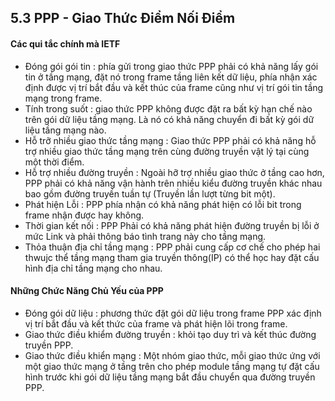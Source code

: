 ## 5.3 PPP - Giao Thức Điểm Nối Điểm
#### Các qui tắc chính mà IETF 
- Đóng gói gói tin : phía gửi trong giao thức PPP phải có khả năng lấy gói tin ở tầng mạng, đặt nó trong frame tầng liên kết dữ liệu, phía nhận xác định được vị trí bắt đầu và kết thúc của frame cũng như vị trí gói tin tầng mạng trong frame.
- Tính trong suốt : giao thức PPP không được đặt ra bất kỳ hạn chế nào trên gói dữ liệu tầng mạng. Là nó có khả năng chuyển đi bất kỳ gói dữ liệu tầng mạng nào.
- Hỗ trỡ nhiều giao thức tầng mạng : Giao thức PPP phải có khả năng hỗ trợ nhiều giao thức tầng mạng trên cùng đường truyền vật lý tại cùng một thời điểm.
- Hỗ trợ nhiều đường truyền : Ngoài hỡ trợ nhiều giao thức ở tầng cao hơn, PPP phải có khả năng vận hành trên nhiều kiểu đường truyền khác nhau bao gồm đường truyền tuần tự (Truyền lần lượt từng bit một).
- Phát hiện Lỗi : PPP phía nhận có khả năng phát hiện có lỗi bit trong frame nhận được hay không.
- Thời gian kết nối : PPP Phải có khả năng phát hiện đường truyền bị lỗi ở mức Link và phải thông báo tình trang này cho tầng mạng.
- Thỏa thuận địa chỉ tầng mạng : PPP phải cung cấp cơ chế cho phép hai thwujc thể tầng mạng tham gia truyền thông(IP) có thể học hay đặt cấu hình địa chỉ tầng mạng cho nhau.
#### Những Chức Năng Chủ Yếu của PPP 
- Đóng gói dữ liệu : phương thức đặt gói dữ liệu trong frame PPP xác định vị trí bắt đầu và kết thức của frame và phát hiện lõi trong frame.
- Giao thức điều khiểm đường truyền : khỏi tạo duy trì và kết thúc đường truyền PPP.
- Giao thức điều khiển mạng : Một nhóm giao thức, mỗi giao thức ứng với một giao thức mạng ở tầng trên cho phép module tầng mạng tự đặt cấu hình trước khi gói dữ liệu tầng mạng bắt đầu chuyển qua đường truyền PPP.

